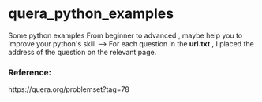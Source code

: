 # quera_python_examples
Some python examples From beginner to advanced , maybe help you to improve your python's skill 
--> For each question in the <b>url.txt</b> , I placed the address of the question on the relevant page.
<h3>Reference:</h3><p>https://quera.org/problemset?tag=78</p>
